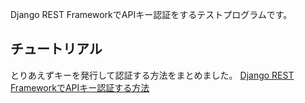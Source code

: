 Django REST FrameworkでAPIキー認証をするテストプログラムです。

## チュートリアル
とりあえずキーを発行して認証する方法をまとめました。
[Django REST FrameworkでAPIキー認証する方法](https://qlitre-weblog.com/django-rest-framework-generate-api-key)
